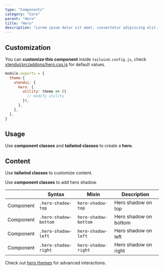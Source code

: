 ```yaml
---
type: "Components"
category: "Core"
parent: "Hero"
title: "Hero"
description: "Lorem ipsum dolor sit amet, consectetur adipiscing elit. Nunc tempus laoreet leo sit amet iaculis."
---
```


## Customization

You can **customize this component** inside `tailwind.config.js`, check [xtendui/src/addons/hero.css.js](https://github.com/minimit/xtendui/blob/master/src/addons/hero.css.js) for default values.

```jsx
module.exports = {
  theme:{
    xtendui: {
      hero: {
        utility: theme => ({
          // modify utility
        }),
      },
    },
  },
}
```

## Usage

Use **component classes** and **tailwind classes** to create a **hero**.

<demo>
  <demovanilla src="vanilla/components/core/hero/usage">
  </demovanilla>
</demo>

## Content

Use **tailwind classes** to customize content.

Use **component classes** to add hero shadow.

<div class="table-scroll">

|               | Syntax                          | Mixin               | Description                   |
| ----------------------- | ----------------------------------------- | ----------------------------- | ----------------------------- |
| Component                  | `.hero-shadow-top`                     | `hero-shadow-top`                | Hero shadow on top            |
| Component                  | `.hero-shadow-bottom`                     | `hero-shadow-bottom`                | Hero shadow on bottom            |
| Component                  | `.hero-shadow-left`                     | `hero-shadow-left`                | Hero shadow on left            |
| Component                  | `.hero-shadow-right`                     | `hero-shadow-right`                | Hero shadow on right            |

</div>

<demo>
  <demovanilla src="vanilla/components/core/hero/content">
  </demovanilla>
</demo>

Check out [hero themes](/themes/by-type/hero) for advanced interactions.
